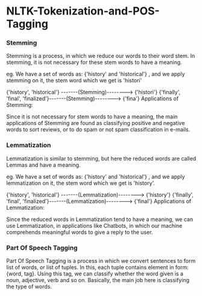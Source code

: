 # NLTK-Tokenization-and-POS-Tagging

### Stemming 
Stemming is a process, in which we reduce our words to their word stem. In stemming, it is not necessary for these stem words to have a meaning.

eg. We have a set of words as: {'history' and 'historical'} , and we apply stemming on it, the stem word which we get is 'histori'

{'history', 'historical'} -------(Stemming)--------> {'histori'}
{'finally', 'final', 'finalized'}-------(Stemming)--------> {'fina'}
Applications of Stemming:

Since it is not necessary for stem words to have a meaning, the main applications of Stemming are found as classifying positive and negative words to sort reviews, or to do spam or not spam classification in e-mails.

### Lemmatization
Lemmatization is similar to stemming, but here the reduced words are called Lemmas and have a meaning.

eg. We have a set of words as: {'history' and 'historical'} , and we apply lemmatization on it, the stem word which we get is 'history'.

{'history', 'historical'} -------(Lemmatization)--------> {'history'}
{'finally', 'final', 'finalized'}-------(Lemmatization)--------> {'final'}
Applications of Lemmatization:

Since the reduced words in Lemmatization tend to have a meaning, we can use Lemmatization, in applications like Chatbots, in which our machine comprehends meaningful words to give a reply to the user.

### Part Of Speech Tagging
Part Of Speech Tagging is a process in which we convert sentences to form list of words, or list of tuples. In this, each tuple contains element in form: {word, tag}. Using this tag, we can classify whether the word given is a noun, adjective, verb and so on. Basically, the main job here is classifying the type of words.
